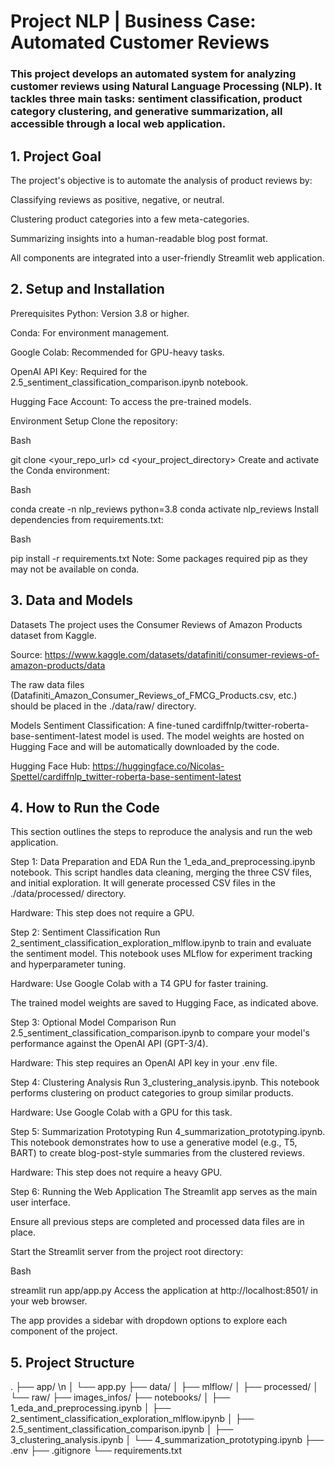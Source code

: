 # Project NLP | Business Case: Automated Customer Reviews
### This project develops an automated system for analyzing customer reviews using Natural Language Processing (NLP). It tackles three main tasks: sentiment classification, product category clustering, and generative summarization, all accessible through a local web application.

## 1. Project Goal
The project's objective is to automate the analysis of product reviews by:

Classifying reviews as positive, negative, or neutral.

Clustering product categories into a few meta-categories.

Summarizing insights into a human-readable blog post format.

All components are integrated into a user-friendly Streamlit web application.

## 2. Setup and Installation
Prerequisites
Python: Version 3.8 or higher.

Conda: For environment management.

Google Colab: Recommended for GPU-heavy tasks.

OpenAI API Key: Required for the 2.5_sentiment_classification_comparison.ipynb notebook.

Hugging Face Account: To access the pre-trained models.

Environment Setup
Clone the repository:

Bash

git clone <your_repo_url>
cd <your_project_directory>
Create and activate the Conda environment:

Bash

conda create -n nlp_reviews python=3.8
conda activate nlp_reviews
Install dependencies from requirements.txt:

Bash

pip install -r requirements.txt
Note: Some packages required pip as they may not be available on conda.

## 3. Data and Models
Datasets
The project uses the Consumer Reviews of Amazon Products dataset from Kaggle.

Source: https://www.kaggle.com/datasets/datafiniti/consumer-reviews-of-amazon-products/data

The raw data files (Datafiniti_Amazon_Consumer_Reviews_of_FMCG_Products.csv, etc.) should be placed in the ./data/raw/ directory.

Models
Sentiment Classification: A fine-tuned cardiffnlp/twitter-roberta-base-sentiment-latest model is used. The model weights are hosted on Hugging Face and will be automatically downloaded by the code.

Hugging Face Hub: https://huggingface.co/Nicolas-Spettel/cardiffnlp_twitter-roberta-base-sentiment-latest

## 4. How to Run the Code
This section outlines the steps to reproduce the analysis and run the web application.

Step 1: Data Preparation and EDA
Run the 1_eda_and_preprocessing.ipynb notebook. This script handles data cleaning, merging the three CSV files, and initial exploration. It will generate processed CSV files in the ./data/processed/ directory.

Hardware: This step does not require a GPU.

Step 2: Sentiment Classification
Run 2_sentiment_classification_exploration_mlflow.ipynb to train and evaluate the sentiment model. This notebook uses MLflow for experiment tracking and hyperparameter tuning.

Hardware: Use Google Colab with a T4 GPU for faster training.

The trained model weights are saved to Hugging Face, as indicated above.

Step 3: Optional Model Comparison
Run 2.5_sentiment_classification_comparison.ipynb to compare your model's performance against the OpenAI API (GPT-3/4).

Hardware: This step requires an OpenAI API key in your .env file.

Step 4: Clustering Analysis
Run 3_clustering_analysis.ipynb. This notebook performs clustering on product categories to group similar products.

Hardware: Use Google Colab with a GPU for this task.

Step 5: Summarization Prototyping
Run 4_summarization_prototyping.ipynb. This notebook demonstrates how to use a generative model (e.g., T5, BART) to create blog-post-style summaries from the clustered reviews.

Hardware: This step does not require a heavy GPU.

Step 6: Running the Web Application
The Streamlit app serves as the main user interface.

Ensure all previous steps are completed and processed data files are in place.

Start the Streamlit server from the project root directory:

Bash

streamlit run app/app.py
Access the application at http://localhost:8501/ in your web browser.

The app provides a sidebar with dropdown options to explore each component of the project.

## 5. Project Structure
.
├── app/ \n
│   └── app.py
├── data/
│   ├── mlflow/
│   ├── processed/
│   └── raw/
├── images_infos/
├── notebooks/
│   ├── 1_eda_and_preprocessing.ipynb
│   ├── 2_sentiment_classification_exploration_mlflow.ipynb
│   ├── 2.5_sentiment_classification_comparison.ipynb
│   ├── 3_clustering_analysis.ipynb
│   └── 4_summarization_prototyping.ipynb
├── .env
├── .gitignore
└── requirements.txt
